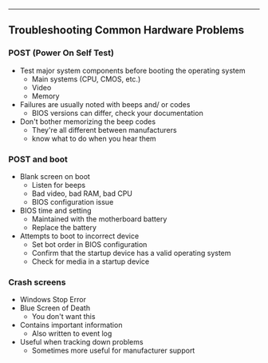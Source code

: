 
---

## Troubleshooting Common Hardware Problems

### POST (Power On Self Test)
- Test major system components before booting the operating system
	- Main systems (CPU, CMOS, etc.)
	- Video
	- Memory
- Failures are usually noted with beeps and/ or codes
	- BIOS versions can differ, check your documentation
- Don't bother memorizing the beep codes
	- They're all different between manufacturers
	- know what to do when you hear them

### POST and boot
- Blank screen on boot
	- Listen for beeps
	- Bad video, bad RAM, bad CPU
	- BIOS configuration issue
- BIOS time and setting
	- Maintained with the motherboard battery
	- Replace the battery
- Attempts to boot to incorrect device
	- Set bot order in BIOS configuration
	- Confirm that the startup device has a valid operating system
	- Check for media in a startup device

### Crash screens
- Windows Stop Error
- Blue Screen of Death
	- You don't want this
- Contains important information
	- Also written to event log
- Useful when tracking down problems
	- Sometimes more useful for manufacturer support